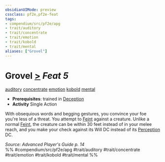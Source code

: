 ```yaml
---
obsidianUIMode: preview
cssclass: pf2e,pf2e-feat
tags:
- compendium/src/pf2e/apg
- trait/auditory
- trait/concentrate
- trait/emotion
- trait/kobold
- trait/mental
aliases: ["Grovel"]
---
```

# Grovel  [>](rules/core-rulebook/chapter-9-playing-the-game.md#Actions "Single Action") *Feat 5*  
[auditory](rules/traits/auditory.md)  [concentrate](rules/traits/concentrate.md)  [emotion](rules/traits/emotion.md)  [kobold](rules/traits/kobold-b1.md)  [mental](rules/traits/mental.md)  

- **Prerequisites**: trained in [Deception](compendium/skills.md#Deception)
- **Activity** Single Action

With obsequious words and begging gestures, you convince your foe you're less of a threat. You attempt to [Feint](rules/actions/feint.md) against a creature. Unlike a normal [Feint](rules/actions/feint.md), the creature can be within 30 feet instead of in your melee reach, and you make your check against its Will DC instead of its [Perception](compendium/skills.md#Perception) DC.

*Source: Advanced Player's Guide p. 14*  
%% #compendium/src/pf2e/apg #trait/auditory #trait/concentrate #trait/emotion #trait/kobold #trait/mental %%